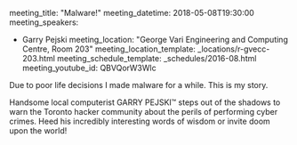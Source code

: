meeting_title: "Malware!"
meeting_datetime: 2018-05-08T19:30:00
meeting_speakers:
- Garry Pejski
meeting_location: "George Vari Engineering and Computing Centre, Room 203"
meeting_location_template: _locations/r-gvecc-203.html
meeting_schedule_template: _schedules/2016-08.html
meeting_youtube_id: QBVQorW3Wlc

 Due to poor life decisions I made malware for a while. This is my story.

 Handsome local computerist GARRY PEJSKI™ steps out of the shadows to warn the Toronto hacker community about the perils of performing cyber crimes. Heed his incredibly interesting words of wisdom or invite doom upon the world!

